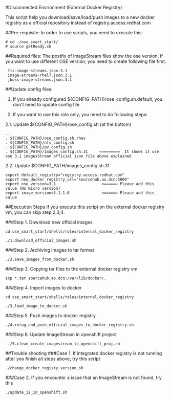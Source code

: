 #Disconnected Envrionment (External Docker Registry)

This script help you download/save/load/push images to a new docker registry as a official repository instead of registry.access.redhat.com

##Pre-requisite:
In order to use scripts, you need to execute this:
~~~
# cd ./ose_smart_start/
# source getReady.sh 
~~~ 

##Required files:
The postfix of ImageStream files show the ose version. If you want to use different OSE version, you need to create following file first.
~~~
 fis-image-streams.json.3.1
 image-streams-rhel7.json.3.1
 jboss-image-streams.json.3.1
~~~


##Update config files:
1. If you already configured ${CONFIG_PATH}/ose_config.sh.default, you don't need to update config file.

2. If you want to use this role only, you need to do following steps:
   
2.1. Update ${CONFIG_PATH}/ose_config.sh (at the bottom)
~~~
...
. ${CONFIG_PATH}/ose_config.sh.rhev
. ${CONFIG_PATH}/nfs_config.sh
. ${CONFIG_PATH}/pv_config.sh
. ${CONFIG_PATH}/images_config.sh.31     <========  It shows it use ose 3.1 imagesStream official json file above explained
~~~

2.2. Update $CONFIG_PATH/images_config.sh.31
~~~
export default_registry="registry.access.redhat.com"
export new_docker_registry_url="sourcehub.ao.dcn:5000"
export ose_version=3.1                    <====== Please add this value (No micro version)
export image_version=3.1.1.6              <====== Please add this value
~~~


##Execution Steps
If you execute this script on the external docker registry vm, you can skip step 2,3,4.

###Step 1. Download new official images 
~~~
cd ose_smart_start/shells/roles/internal_docker_registry

./1.download_official_images.sh
~~~

###Step 2. Archiving images to tar format
~~~
./2.save_images_from_docker.sh
~~~

###Step 3. Copying tar files to the external docker registry vm
~~~
scp *.tar sourcehub.ao.dcn:/var/lib/docker/.
~~~

###Step 4. Import images to docker 
~~~
cd ose_smart_start/shells/roles/internal_docker_registry
 
./3.load_image_to_docker.sh
~~~

###Step 5. Push images to docker registry 
~~~
./4.retag_and_push_official_images_to_docker_registry.sh
~~~

###Step 6. Update ImageStream in openshift project 
~~~
 ./5.clean_create_imagestream_in_openshift_proj.sh
~~~

##Trouble shooting
###Case 1. If integrated docker registry is not running after you finish all steps above, try this script
~~~
./change_docker_registy_version.sh
~~~

###Case 2. If you encounter a issue that an ImageStream is not found, try this
~~~
./update_is_in_openshift.sh
~~~
